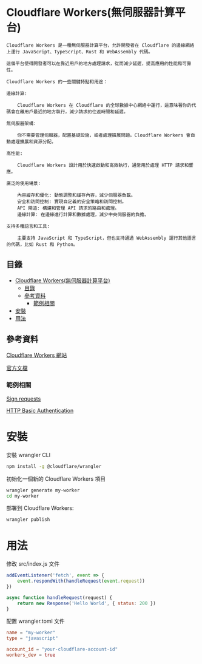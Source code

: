 # Cloudflare Workers(無伺服器計算平台)

```
Cloudflare Workers 是一種無伺服器計算平台，允許開發者在 Cloudflare 的邊緣網絡上運行 JavaScript、TypeScript、Rust 和 WebAssembly 代碼。

這個平台使得開發者可以在靠近用戶的地方處理請求，從而減少延遲，提高應用的性能和可靠性。

Cloudflare Workers 的一些關鍵特點和用途：

邊緣計算:

    Cloudflare Workers 在 Cloudflare 的全球數據中心網絡中運行，這意味著你的代碼會在離用戶最近的地方執行，減少請求的往返時間和延遲。

無伺服器架構:

    你不需要管理伺服器，配置基礎設施，或者處理擴展問題。Cloudflare Workers 會自動處理擴展和資源分配。

高性能:

    Cloudflare Workers 設計用於快速啟動和高效執行，通常用於處理 HTTP 請求和響應。

廣泛的使用場景:

    內容緩存和優化: 動態調整和緩存內容，減少伺服器負載。
    安全和訪問控制: 實現自定義的安全策略和訪問控制。
    API 閘道: 構建和管理 API 請求的路由和處理。
    邊緣計算: 在邊緣進行計算和數據處理，減少中央伺服器的負擔。

支持多種語言和工具:

    主要支持 JavaScript 和 TypeScript，但也支持通過 WebAssembly 運行其他語言的代碼，比如 Rust 和 Python。
```

## 目錄

- [Cloudflare Workers(無伺服器計算平台)](#cloudflare-workers無伺服器計算平台)
  - [目錄](#目錄)
  - [參考資料](#參考資料)
    - [範例相關](#範例相關)
- [安裝](#安裝)
- [用法](#用法)

## 參考資料

[Cloudflare Workers 網站](https://workers.cloudflare.com/)

[官方文檔](https://developers.cloudflare.com/workers/)

### 範例相關

[Sign requests](https://developers.cloudflare.com/workers/examples/signing-requests/)

[HTTP Basic Authentication](https://developers.cloudflare.com/workers/examples/basic-auth/)

# 安裝

安裝 wrangler CLI

```bash
npm install -g @cloudflare/wrangler
```

初始化一個新的 Cloudflare Workers 項目

```bash
wrangler generate my-worker
cd my-worker
```

部署到 Cloudflare Workers:

```bash
wrangler publish
```

# 用法

修改 src/index.js 文件

```JavaScript
addEventListener('fetch', event => {
    event.respondWith(handleRequest(event.request))
})

async function handleRequest(request) {
    return new Response('Hello World', { status: 200 })
}
```

配置 wrangler.toml 文件

```toml
name = "my-worker"
type = "javascript"

account_id = "your-cloudflare-account-id"
workers_dev = true
```
